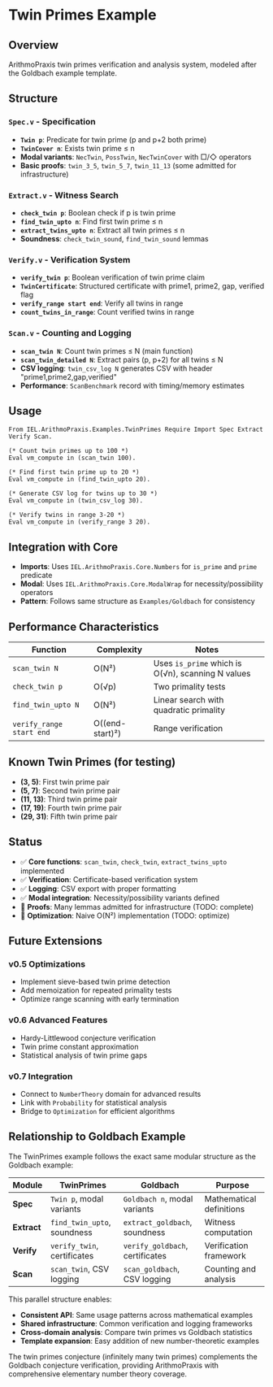 # Twin Primes Example

## Overview
ArithmoPraxis twin primes verification and analysis system, modeled after the Goldbach example template.

## Structure

### `Spec.v` - Specification
- **`Twin p`**: Predicate for twin prime (p and p+2 both prime)
- **`TwinCover n`**: Exists twin prime ≤ n
- **Modal variants**: `NecTwin`, `PossTwin`, `NecTwinCover` with □/◇ operators
- **Basic proofs**: `twin_3_5`, `twin_5_7`, `twin_11_13` (some admitted for infrastructure)

### `Extract.v` - Witness Search  
- **`check_twin p`**: Boolean check if p is twin prime
- **`find_twin_upto n`**: Find first twin prime ≤ n
- **`extract_twins_upto n`**: Extract all twin primes ≤ n
- **Soundness**: `check_twin_sound`, `find_twin_sound` lemmas

### `Verify.v` - Verification System
- **`verify_twin p`**: Boolean verification of twin prime claim
- **`TwinCertificate`**: Structured certificate with prime1, prime2, gap, verified flag
- **`verify_range start end`**: Verify all twins in range
- **`count_twins_in_range`**: Count verified twins in range

### `Scan.v` - Counting and Logging
- **`scan_twin N`**: Count twin primes ≤ N (main function)
- **`scan_twin_detailed N`**: Extract pairs (p, p+2) for all twins ≤ N
- **CSV logging**: `twin_csv_log N` generates CSV with header "prime1,prime2,gap,verified"
- **Performance**: `ScanBenchmark` record with timing/memory estimates

## Usage

```coq
From IEL.ArithmoPraxis.Examples.TwinPrimes Require Import Spec Extract Verify Scan.

(* Count twin primes up to 100 *)
Eval vm_compute in (scan_twin 100).

(* Find first twin prime up to 20 *)  
Eval vm_compute in (find_twin_upto 20).

(* Generate CSV log for twins up to 30 *)
Eval vm_compute in (twin_csv_log 30).

(* Verify twins in range 3-20 *)
Eval vm_compute in (verify_range 3 20).
```

## Integration with Core

- **Imports**: Uses `IEL.ArithmoPraxis.Core.Numbers` for `is_prime` and `prime` predicate
- **Modal**: Uses `IEL.ArithmoPraxis.Core.ModalWrap` for necessity/possibility operators
- **Pattern**: Follows same structure as `Examples/Goldbach` for consistency

## Performance Characteristics

| Function | Complexity | Notes |
|----------|------------|-------|
| `scan_twin N` | O(N²) | Uses `is_prime` which is O(√n), scanning N values |
| `check_twin p` | O(√p) | Two primality tests |
| `find_twin_upto N` | O(N²) | Linear search with quadratic primality |
| `verify_range start end` | O((end-start)²) | Range verification |

## Known Twin Primes (for testing)

- **(3, 5)**: First twin prime pair
- **(5, 7)**: Second twin prime pair  
- **(11, 13)**: Third twin prime pair
- **(17, 19)**: Fourth twin prime pair
- **(29, 31)**: Fifth twin prime pair

## Status

- ✅ **Core functions**: `scan_twin`, `check_twin`, `extract_twins_upto` implemented
- ✅ **Verification**: Certificate-based verification system
- ✅ **Logging**: CSV export with proper formatting
- ✅ **Modal integration**: Necessity/possibility variants defined
- 🚧 **Proofs**: Many lemmas admitted for infrastructure (TODO: complete)
- 🚧 **Optimization**: Naive O(N²) implementation (TODO: optimize)

## Future Extensions

### v0.5 Optimizations
- Implement sieve-based twin prime detection
- Add memoization for repeated primality tests
- Optimize range scanning with early termination

### v0.6 Advanced Features  
- Hardy-Littlewood conjecture verification
- Twin prime constant approximation
- Statistical analysis of twin prime gaps

### v0.7 Integration
- Connect to `NumberTheory` domain for advanced results
- Link with `Probability` for statistical analysis
- Bridge to `Optimization` for efficient algorithms

## Relationship to Goldbach Example

The TwinPrimes example follows the exact same modular structure as the Goldbach example:

| Module | TwinPrimes | Goldbach | Purpose |
|--------|------------|----------|---------|
| **Spec** | `Twin p`, modal variants | `Goldbach n`, modal variants | Mathematical definitions |
| **Extract** | `find_twin_upto`, soundness | `extract_goldbach`, soundness | Witness computation |
| **Verify** | `verify_twin`, certificates | `verify_goldbach`, certificates | Verification framework |
| **Scan** | `scan_twin`, CSV logging | `scan_goldbach`, CSV logging | Counting and analysis |

This parallel structure enables:
- **Consistent API**: Same usage patterns across mathematical examples
- **Shared infrastructure**: Common verification and logging frameworks  
- **Cross-domain analysis**: Compare twin primes vs Goldbach statistics
- **Template expansion**: Easy addition of new number-theoretic examples

The twin primes conjecture (infinitely many twin primes) complements the Goldbach conjecture verification, providing ArithmoPraxis with comprehensive elementary number theory coverage.
